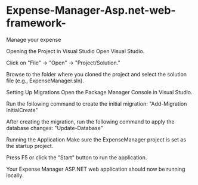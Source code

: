 # Expense-Manager-Asp.net-web-framework-
Manage your expense

Opening the Project in Visual Studio
Open Visual Studio.

Click on "File" -> "Open" -> "Project/Solution."

Browse to the folder where you cloned the project and select the solution file (e.g., ExpenseManager.sln).

Setting Up Migrations
Open the Package Manager Console in Visual Studio.

Run the following command to create the initial migration: "Add-Migration InitialCreate"

After creating the migration, run the following command to apply the database changes: "Update-Database"

Running the Application
Make sure the ExpenseManager project is set as the startup project.

Press F5 or click the "Start" button to run the application.

Your Expense Manager ASP.NET web application should now be running locally.
